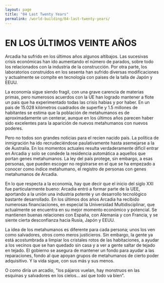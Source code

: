 ```yaml
---
layout: page
title: "04 Last Twenty Years"
permalink: /world-building/04-last-twenty-years/
---
```


# EN LOS ÚLTIMOS VEINTE AÑOS

Arcadia ha sufrido en los últimos años algunos altibajos. Las sucesivas crisis económicas han ido aumentando el número de parados, sobre todo los relacionados con la industria de la construcción. Por otra parte, los laboratorios construidos en los sesenta han sufrido diversas modificaciones y actualmente se compite en tecnología con paises de la talla de Japón y EEUU. 

La economía sigue siendo fragil, con una grave carencia de materias primas, pero numerosos acuerdos con la UE han logrado mantener a flote un pais que ha experimentado todas las crisis habias y por haber. En un pais de 15.028 kilómetros cuadrados de superfie y 1.5 millones de habitantes se estima que la población de metahumanos es de aproximadamente un centerar, aunque en los últimos años parecen haber sido excelentes para la aparición de nuevos
metahumanos con nuevos poderes.

Pero no todos son grandes noticias para el recien nacido país. La política de inmigración ha ido recrudeciéndose paulativamente hasta asemejarse a la de Australia. En los momentos actuales resulta verdaderamente dificil entrar en Arcadia y solo se condede la residencia automática a aquellos que portan genes metahumanos. La ley del país protege, sin embargo, a esas personas, que pueden escoger no registrarse en el que se ha empezado a conocer como índice metahumano, el registro de personas con genes metahumanos de Arcadia.

En lo que respecta a la economía, hay que decir que el inicio del siglo XXI fue particularmente bueno: Arcadia entró a formar parte de la UEE, aportando a la unión una industria potente y un desarrollo tecnológico bastante desarrollado. En los últimos dos años Arcadia ha recibido numerosas financiaciones, en especial la Universidad Multidisciplinar, que actualmente se encuentra
en su mejor momento económico y potencial. Se mantienen buenas relaciones con España, con Alemania y con Francia, y se siente cierta desconfianza hacia Rusia, Japón y EEUU. 

La idea de los metahumanos es diferente para cada persona; unos los ven como salvadores, otros como meros justicieros. Sin embargo, la gente ya está acostumbrada a limpiar los cristales rotos de las habitaciones, a ayudar a los vecinos que se han quedado sin casa y a ver a gente saltar de tejado en tejado. El gobierno se asegura de mantener un fondo para ayudar a las reparaciones, fondo al que apoyan grupos de metahumanos de cierto poder adquisitivo. Y la vida sigue, con sus más y sus menos. 

O como diría un arcadio, "los pájaros vuelan, hay monstruos en las esquinas y salvadores en los cielos… así que todo va bien".